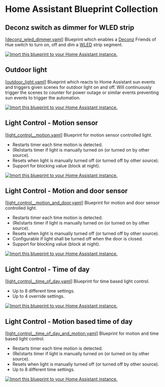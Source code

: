 # Home Assistant Blueprint Collection

## Deconz switch as dimmer for WLED strip
[[deconz_wled_dimmer.yaml](deconz_wled_dimmer.yaml)]
Blueprint which enables a [Deconz](https://www.home-assistant.io/integrations/deconz/) 
Friends of Hue switch to turn on, off and dim a [WLED](https://www.home-assistant.io/integrations/wled/) strip segment.

[![Imort this blueprint to your Home Assistant instance.](https://my.home-assistant.io/badges/blueprint_import.svg)](https://my.home-assistant.io/redirect/blueprint_import/?blueprint_url=https%3A%2F%2Fraw.githubusercontent.com%2Faalbretsen%2Fhomeassistant-blueprints%2Fmain%2Fdeconz_wled_dimmer.yaml)

## Outdoor light
[[outdoor_light.yaml](outdoor_light.yaml)] Blueprint which reacts to Home Assistant sun events and triggers given scenes for outdoor light on and off. 
Will continuously trigger the scenes to counter for power outage or similar events preventing sun events to trigger the automation.

[![Imort this blueprint to your Home Assistant instance.](https://my.home-assistant.io/badges/blueprint_import.svg)](https://my.home-assistant.io/redirect/blueprint_import/?blueprint_url=https%3A%2F%2Fraw.githubusercontent.com%2Faalbretsen%2Fhomeassistant-blueprints%2Fmain%2Foutdoor_light.yaml)

## Light Control - Motion sensor
[[light_control__motion.yaml](light_control__motion.yaml)] Blueprint for motion sensor controlled light.
- Restarts timer each time motion is detected.
- (Re)starts timer if light is manually turned on (or turned on by other source).
- Resets when light is manually turned off (or turned off by other source).
- Support for blocking value (block at night).

[![Imort this blueprint to your Home Assistant instance.](https://my.home-assistant.io/badges/blueprint_import.svg)](https://my.home-assistant.io/redirect/blueprint_import/?blueprint_url=https%3A%2F%2Fraw.githubusercontent.com%2Faalbretsen%2Fhomeassistant-blueprints%2Fmain%2Flight_control__motion.yaml)

## Light Control - Motion and door sensor
[[light_control__motion_and_door.yaml](light_control__motion_and_door.yaml)] Blueprint for motion and door sensor controlled light.
- Restarts timer each time motion is detected.
- (Re)starts timer if light is manually turned on (or turned on by other source).
- Resets when light is manually turned off (or turned off by other source).
- Configurable if light shall be turned off when the door is closed.
- Support for blocking value (block at night).

[![Imort this blueprint to your Home Assistant instance.](https://my.home-assistant.io/badges/blueprint_import.svg)](https://my.home-assistant.io/redirect/blueprint_import/?blueprint_url=https%3A%2F%2Fraw.githubusercontent.com%2Faalbretsen%2Fhomeassistant-blueprints%2Fmain%2Flight_control__motion_and_door.yaml)

## Light Control - Time of day
[[light_control__time_of_day.yaml](light_control__time_of_day.yaml)] Blueprint for time based light control.
- Up to 8 different time settings.
- Up to 4 override settings.

[![Imort this blueprint to your Home Assistant instance.](https://my.home-assistant.io/badges/blueprint_import.svg)](https://my.home-assistant.io/redirect/blueprint_import/?blueprint_url=https%3A%2F%2Fraw.githubusercontent.com%2Faalbretsen%2Fhomeassistant-blueprints%2Fmain%2Flight_control__time_of_day.yaml)

## Light Control - Motion based time of day
[[light_control__time_of_day_and_motion.yaml](light_control__time_of_day_and_motion.yaml)] Blueprint for motion and time based light control.
- Restarts timer each time motion is detected.
- (Re)starts timer if light is manually turned on (or turned on by other source).
- Resets when light is manually turned off (or turned off by other source).
- Up to 8 different time settings.

[![Imort this blueprint to your Home Assistant instance.](https://my.home-assistant.io/badges/blueprint_import.svg)](https://my.home-assistant.io/redirect/blueprint_import/?blueprint_url=https%3A%2F%2Fraw.githubusercontent.com%2Faalbretsen%2Fhomeassistant-blueprints%2Fmain%2Flight_control__time_of_day_and_motion.yaml)
